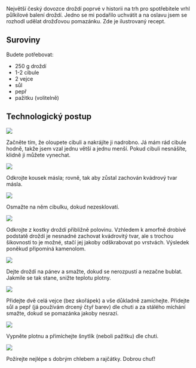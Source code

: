 <!-- dcterms:title = Luxusní recept pro dobu pandemickou: Drožďová pomazánka -->
<!-- dcterms:abstract = Největší český dovozce droždí poprvé v historii na trh pro spotřebitele vrhl půlkilové balení droždí. Jedno se mi podařilo uchvátit a na oslavu jsem se rozhodl udělat drožďovou pomazánku. Zde je ilustrovaný recept. -->
<!-- dcterms:creator = Michal Altair Valášek -->
<!-- x4w:coverUrl = /cover-pictures/20200419-drozdi.jpg -->
<!-- x4w:pictureUrl = /perex-pictures/20200419-drozdi.jpg -->
<!-- x4w:pictureWidth = 150 -->
<!-- x4w:pictureHeight = 150 -->
<!-- x4w:category = Bastlení -->
<!-- dcterms:dateAccepted = 2020-04-19 -->

Největší český dovozce droždí poprvé v historii na trh pro spotřebitele vrhl půlkilové balení droždí. Jedno se mi podařilo uchvátit a na oslavu jsem se rozhodl udělat drožďovou pomazánku. Zde je ilustrovaný recept. 

## Suroviny

Budete potřebovat:

* 250 g droždí
* 1-2 cibule
* 2 vejce
* sůl
* pepř
* pažitku (volitelně)

## Technologický postup

![](https://www.cdn.altairis.cz/Blog/2020/20200419-drozdi-2.jpg)

Začněte tím, že oloupete cibuli a nakrájíte ji nadrobno. Já mám rád cibule hodně, takže jsem vzal jednu větší a jednu menší. Pokud cibuli nesnášíte, klidně ji můžete vynechat.

![](https://www.cdn.altairis.cz/Blog/2020/20200419-drozdi-3.jpg)

Odkrojte kousek másla; rovně, tak aby zůstal zachován kvádrový tvar másla.

![](https://www.cdn.altairis.cz/Blog/2020/20200419-drozdi-4.jpg)

Osmažte na něm cibulku, dokud nezesklovatí.

![](https://www.cdn.altairis.cz/Blog/2020/20200419-drozdi-5.jpg)

Odkrojte z kostky droždí přibližně polovinu. Vzhledem k amorfně drobivé podstatě droždí je nesnadné zachovat kvádrovitý tvar, ale s trochou šikovnosti to je možné, stačí jej jakoby odškrabovat po vrstvách. Výsledek poněkud připomíná kamenolom.

![](https://www.cdn.altairis.cz/Blog/2020/20200419-drozdi-6.jpg)

Dejte droždí na pánev a smažte, dokud se nerozpustí a nezačne bublat. Jakmile se tak stane, snižte teplotu plotny.

![](https://www.cdn.altairis.cz/Blog/2020/20200419-drozdi-7.jpg)

Přidejte dvě celá vejce (bez skořápek) a vše důkladně zamíchejte. Přidejte sůl a pepř (já používám drcený čtyř barev) dle chuti a za stálého míchání smažte, dokud se pomazánka jakoby nesrazí.

![](https://www.cdn.altairis.cz/Blog/2020/20200419-drozdi-8.jpg)

Vypněte plotnu a přimíchejte šnytlík (neboli pažitku) dle chuti.

![](https://www.cdn.altairis.cz/Blog/2020/20200419-drozdi-9.jpg)

Požírejte nejlépe s dobrým chlebem a rajčátky. Dobrou chuť!